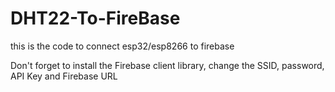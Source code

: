 # DHT22-To-FireBase
this is the code to connect esp32/esp8266 to firebase

Don't forget to install the Firebase client library, change the SSID, password, API Key and Firebase URL
